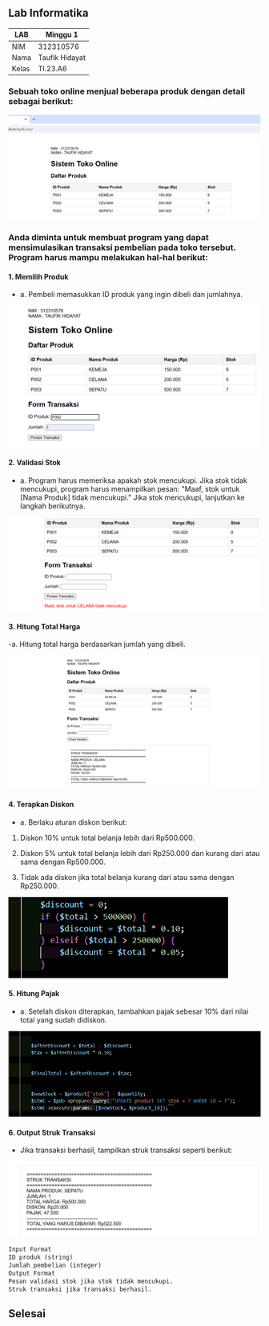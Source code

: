 ## Lab Informatika
| LAB  |  Minggu 1
|-------|---------
| NIM   | 312310576
| Nama  | Taufik Hidayat
| Kelas | TI.23.A6

### Sebuah toko online menjual beberapa produk dengan detail sebagai berikut:

![IMAGE](ss/ss1.png)

### Anda diminta untuk membuat program yang dapat mensimulasikan transaksi pembelian pada toko tersebut. Program harus mampu melakukan hal-hal berikut:



#### 1. Memilih Produk
-	a. Pembeli memasukkan ID produk yang ingin dibeli dan jumlahnya.
 
![IMAGE](ss/ss2.png)

#### 2. Validasi Stok

-	a. Program harus memeriksa apakah stok mencukupi. Jika stok tidak mencukupi, program harus menampilkan pesan: "Maaf, stok untuk [Nama Produk] tidak mencukupi." Jika stok mencukupi, lanjutkan ke langkah berikutnya.

 ![IMAGE](ss/ss3.png)

#### 3. Hitung Total Harga

 -a. Hitung total harga berdasarkan jumlah yang dibeli.
 
 ![IMAGE](ss/ss4.png)



#### 4. Terapkan Diskon
	
- a. Berlaku aturan diskon berikut:

1.	Diskon 10% untuk total belanja lebih dari Rp500.000.

2.	Diskon 5% untuk total belanja lebih dari Rp250.000 dan kurang dari atau sama dengan Rp500.000.

3.	Tidak ada diskon jika total belanja kurang dari atau sama dengan Rp250.000.

  ![IMAGE](ss/ss5.png)
 
#### 5. Hitung Pajak

- a. Setelah diskon diterapkan, tambahkan pajak sebesar 10% dari nilai total yang sudah didiskon.

 ![IMAGE](ss/ss6.png)
 
#### 6. Output Struk Transaksi

- Jika transaksi berhasil, tampilkan struk transaksi seperti berikut:

![IMAGE](ss/ss7.png)
 



```
Input Format
ID produk (string)
Jumlah pembelian (integer)
Output Format
Pesan validasi stok jika stok tidak mencukupi.
Struk transaksi jika transaksi berhasil.
```

## Selesai
